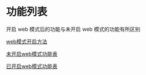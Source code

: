 # 功能列表

开启 web 模式后的功能与未开启 web 模式的功能有所区别

[web模式开启方法](../usage/web-mode)

[未开启web模式功能表](./old.md)

[已开启web模式功能表](./web.md)
